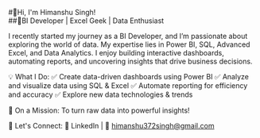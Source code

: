 #👋Hi, I'm Himanshu Singh!  
##🔹BI Developer | Excel Geek | Data Enthusiast

I recently started my journey as a BI Developer, and I’m passionate about exploring the world of data. My expertise lies in Power BI, SQL, Advanced Excel, and Data Analytics. I enjoy building interactive dashboards, automating reports, and uncovering insights that drive business decisions.

💡 What I Do:
✅ Create data-driven dashboards using Power BI
✅ Analyze and visualize data using SQL & Excel
✅ Automate reporting for efficiency and accuracy
✅ Explore new data technologies & trends

🚀 On a Mission: To turn raw data into powerful insights!

📌 Let's Connect:
🔗 LinkedIn | 📧 himanshu372singh@gmail.com
